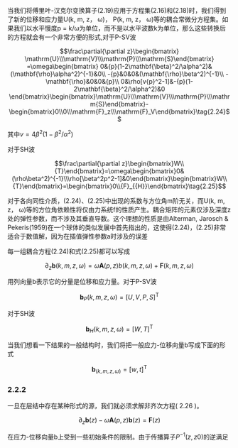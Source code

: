 当我们将傅里叶-汉克尔变换算子(2.19)应用于方程集(2.16)和(2.18)时，我们得到了新的位移和应力量U(k, m, z， ω)， P(k, m, z， ω)等的耦合常微分方程集。如果我们以水平慢度p = k/ω为单位，而不是以水平波数k为单位，那么这些转换后的方程就会有一个非常方便的形式,对于P-SV波

$$\frac\partial{\partial z}\begin{bmatrix}
\mathrm{U}\\\mathrm{V}\\\mathrm{P}\\\mathrm{S}\end{bmatrix}
=\omega\begin{bmatrix}
0&{p}(1-2\mathbf{\beta}^2/\alpha^2)&(\mathbf{\rho}\alpha^2)^{-1}&0\\
-{p}&0&0&(\mathbf{\rho}\beta^2)^{-1}\\
-\mathbf{\rho}&0&0&{p}\\
0&\rho[v{p}^2-1]&-{p}(1-2\mathbf{\beta}^2/\alpha^2)&0
\end{bmatrix}\begin{bmatrix}\mathrm{U}\\\mathrm{V}\\\mathrm{P}\\\mathrm{S}\end{bmatrix}-\begin{bmatrix}0\\0\\\mathrm{F}_z\\\mathrm{F}_V\end{bmatrix}\tag{2.24}$$

其中$v=4\beta^2(1-\beta^2/\alpha^2)$

对于SH波

$$\frac\partial{\partial z}\begin{bmatrix}W\\{T}\end{bmatrix}=\omega\begin{bmatrix}0&(\rho\beta^2)^{-1}\\\rho[\beta^2p^2-1]&0\end{bmatrix}\begin{bmatrix}W\\{T}\end{bmatrix}=\begin{bmatrix}0\\{F}_{{H}}\end{bmatrix}\tag{2.25}$$

对于各向同性介质，(2.24)、(2.25)中出现的系数与方位角m阶无关，而U(k, m, z， ω)等的方位角依赖性将仅由力系统f的性质产生。耦合矩阵的元素仅涉及深度z处的弹性参数，而不涉及其垂直导数。这个理想的性质是由Alterman, Jarosch & Pekeris(1959)在一个球体的类似发展中首先指出的，这使得(2.24)，(2.25)非常适合于数值解，因为在插值弹性参数a时涉及的误差

每一组耦合方程(2.24)和式(2.25)都可以写成

$$\partial_z\mathbf{b}({k},{m},z,\omega)=\omega\mathbf{A}({p},z){b}({k},{m},z,\omega)+\mathbf{F}({k},{m},z,\omega)\tag{2.26}$$

用列向量b表示它的分量是位移和应力量。对于P-SV波

$$\mathbf{b}_{{P}}({k},{m},z,\omega)=[{U},{V},P,S]^{\mathsf{T}}\tag{2.27}$$

对于SH波

$$\mathbf{b}_{{H}}({k},{m},z,\omega)=[{W},{T}]^{\mathsf{T}}\tag{2.28}$$

当我们想看一下结果的一般结构时，我们将把一般应力-位移向量b写成下面的形式

$$\mathbf{b}_({k},{m},z,\omega)=[w,t]^{\mathsf{T}}\tag{2.29}$$

### 2.2.2
一旦在层结中存在某种形式的源，我们就必须求解非齐次方程( 2.26 )。

$$\partial_z\mathbf{b}(z)-\omega\mathbf{A}({p},z)\mathbf{b}(z)=\mathbf{F}(z)\tag{2.94}$$

在应力-位移向量b上受到一些初始条件的限制。由于传播算子$P^{-1}( z , z0)$的逆满足